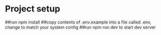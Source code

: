 # Project setup


##run npm install
##copy contents of .env.example into a file called .env, change to match your system config
##run npm run dev to start dev server
